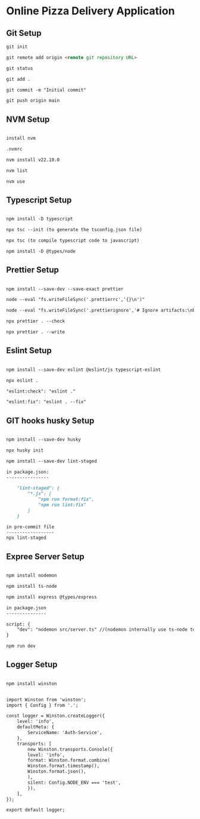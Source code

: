 # Online Pizza Delivery Application

## Git Setup

```Markdown
git init

git remote add origin <remote git repository URL>

git status

git add .

git commit -m "Initial commit"

git push origin main

```

## NVM Setup

```Markdown

install nvm

.nvmrc

nvm install v22.10.0

nvm list

nvm use

```

## Typescript Setup

```Markdown

npm install -D typescript

npx tsc --init (to generate the tsconfig.json file)

npx tsc (to compile typescript code to javascript)

npm install -D @types/node

```

## Prettier Setup

```Markdown

npm install --save-dev --save-exact prettier

node --eval "fs.writeFileSync('.prettierrc','{}\n')"

node --eval "fs.writeFileSync('.prettierignore','# Ignore artifacts:\nbuild\ncoverage\n')"

npx prettier . --check

npx prettier . --write

```

## Eslint Setup

```Markdown

npm install --save-dev eslint @eslint/js typescript-eslint

npx eslint .

"eslint:check": "eslint ."

"eslint:fix": "eslint . --fix"

```

## GIT hooks husky Setup

```Markdown

npm install --save-dev husky

npx husky init

npm install --save-dev lint-staged

in package.json:
----------------

    "lint-staged": {
        "*.js": [
            "npm run format:fix",
            "npm run lint:fix"
        ]
    }

in pre-commit file
------------------
npx lint-staged

```

## Expree Server Setup

```Markdown

npm install nodemon

npm install ts-node

npm install express @types/express

in package.json
---------------

script: {
    "dev": "nodemon src/server.ts" //(nodemon internally use ts-node to compile and run .ts files)
}

npm run dev

```

## Logger Setup

```Markdown

npm install winston


import Winston from 'winston';
import { Config } from '.';

const logger = Winston.createLogger({
    level: 'info',
    defaultMeta: {
        ServiceName: 'Auth-Service',
    },
    transports: [
        new Winston.transports.Console({
        level: 'info',
        format: Winston.format.combine(
        Winston.format.timestamp(),
        Winston.format.json(),
        ),
        silent: Config.NODE_ENV === 'test',
        }),
    ],
});

export default logger;

```

